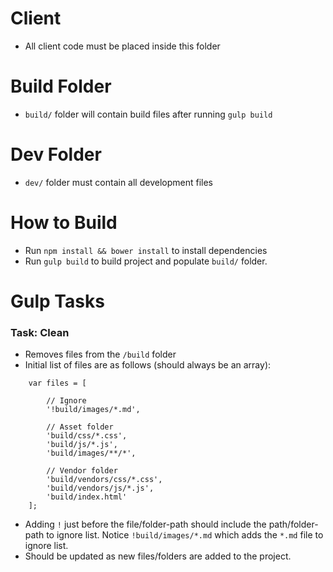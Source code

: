 # Client
- All client code must be placed inside this folder

# Build Folder
- `build/` folder will contain build files after running `gulp build`

# Dev Folder
- `dev/` folder must contain all development files

# How to Build
- Run `npm install && bower install` to install dependencies
- Run `gulp build` to build project and populate `build/` folder.

# Gulp Tasks

### Task: Clean
- Removes files from the `/build` folder
- Initial list of files are as follows (should always be an array):
```
    var files = [

        // Ignore
        '!build/images/*.md',

        // Asset folder
        'build/css/*.css',
        'build/js/*.js',
        'build/images/**/*',

        // Vendor folder
        'build/vendors/css/*.css',
        'build/vendors/js/*.js',
        'build/index.html'
    ];
```
- Adding `!` just before the file/folder-path should include the path/folder-path to ignore list. Notice `!build/images/*.md` which adds the `*.md` file to ignore list.
- Should be updated as new files/folders are added to the project.
